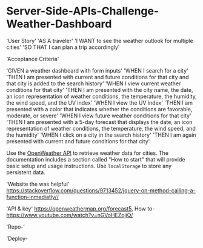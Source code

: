 # Server-Side-APIs-Challenge-Weather-Dashboard

'User Story'
'AS A traveler'
'I WANT to see the weather outlook for multiple cities'
'SO THAT I can plan a trip accordingly'

'Acceptance Criteria'

'GIVEN a weather dashboard with form inputs'
'WHEN I search for a city'
'THEN I am presented with current and future conditions for that city and that city is added to the search history'
'WHEN I view current weather conditions for that city'
'THEN I am presented with the city name, the date, an icon representation of weather conditions, the temperature, the humidity, the wind speed, and the UV index'
'WHEN I view the UV index'
'THEN I am presented with a color that indicates whether the conditions are favorable, moderate, or severe'
'WHEN I view future weather conditions for that city'
'THEN I am presented with a 5-day forecast that displays the date, an icon representation of weather conditions, the temperature, the wind speed, and the humidity'
'WHEN I click on a city in the search history'
'THEN I am again presented with current and future conditions for that city'

Use the [OpenWeather API](https://openweathermap.org/api) to retrieve weather data for cities. The documentation includes a section called "How to start" that will provide basic setup and usage instructions. Use `localStorage` to store any persistent data.

'Website the was helpful'
 https://stackoverflow.com/questions/9713452/jquery-on-method-calling-a-function-inmediatly//

'API & key'
 https://openweathermap.org/forecast5, How to-https://www.youtube.com/watch?v=nGVoHEZojiQ/

'Repo-'

'Deploy-